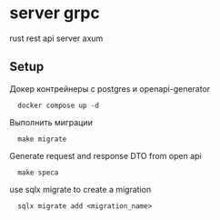 # server grpc
rust rest api server axum


## Setup
Докер контрейнеры с postgres и openapi-generator
```shell
  docker compose up -d
```

Выполнить миграции
```shell
  make migrate
```


Generate request and response DTO from open api 
```shell
  make speca
```

use sqlx migrate to create a migration
```shell
  sqlx migrate add <migration_name>
```
